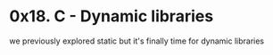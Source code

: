 # 0x18. C - Dynamic libraries
we previously explored static but it's finally time for dynamic libraries

